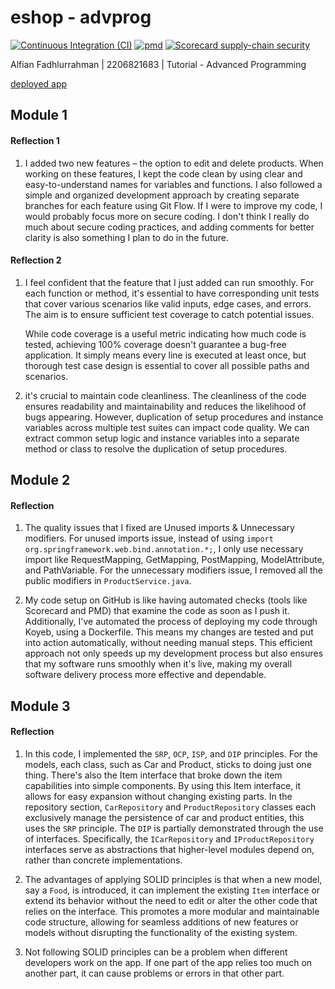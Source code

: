 # eshop - advprog
[![Continuous Integration (CI)](https://github.com/alfian-f/eshop-tutorial/actions/workflows/ci.yml/badge.svg?branch=main)](https://github.com/alfian-f/eshop-tutorial/actions/workflows/ci.yml)
[![pmd](https://github.com/alfian-f/eshop-tutorial/actions/workflows/pmd.yml/badge.svg)](https://github.com/alfian-f/eshop-tutorial/actions/workflows/pmd.yml)
[![Scorecard supply-chain security](https://github.com/alfian-f/eshop-tutorial/actions/workflows/scorecard.yml/badge.svg)](https://github.com/alfian-f/eshop-tutorial/actions/workflows/scorecard.yml)

Alfian Fadhlurrahman | 2206821683 | Tutorial - Advanced Programming


[deployed app]: https://eshop-advprog-alfian-f.koyeb.app/product/list
[deployed app]

## Module 1
#### Reflection 1
1. I added two new features – the option to edit and delete products. When working on these features, I kept the code clean by using clear and easy-to-understand names for variables and functions. I also followed a simple and organized development approach by creating separate branches for each feature using Git Flow. If I were to improve my code, I would probably focus more on secure coding. I don't think I really do much about secure coding practices, and adding comments for better clarity is also something I plan to do in the future.

#### Reflection 2 
1. I feel confident that the feature that I just added can run smoothly. For each function or method, it's essential to have corresponding unit tests that cover various scenarios like valid inputs, edge cases, and errors. The aim is to ensure sufficient test coverage to catch potential issues. 

	While code coverage is a useful metric indicating how much code is tested, achieving 100% coverage doesn't guarantee a bug-free application. It simply means every line is executed at least once, but thorough test case design is essential to cover all possible paths and scenarios.


2. it's crucial to maintain code cleanliness. The cleanliness of the code ensures readability and maintainability and reduces the likelihood of bugs appearing. However, duplication of setup procedures and instance variables across multiple test suites can impact code quality. We can extract common setup logic and instance variables into a separate method or class to resolve the duplication of setup procedures.

## Module 2
#### Reflection
1. The quality issues that I fixed are Unused imports & Unnecessary modifiers. For unused imports issue, instead of using ```import org.springframework.web.bind.annotation.*;```, I only use necessary import like RequestMapping, GetMapping, PostMapping, ModelAttribute, and PathVariable. For the unnecessary modifiers issue, I removed all the public modifiers in ```ProductService.java```.


2. My code setup on GitHub is like having automated checks (tools like Scorecard and PMD) that examine the code as soon as I push it. Additionally, I've automated the process of deploying my code through Koyeb, using a Dockerfile. This means my changes are tested and put into action automatically, without needing manual steps. This efficient approach not only speeds up my development process but also ensures that my software runs smoothly when it's live, making my overall software delivery process more effective and dependable.

## Module 3
#### Reflection
1. In this code, I implemented the `SRP`, `OCP`, `ISP`, and `DIP` principles.  For the models, each class, such as Car and Product, sticks to doing just one thing.  There's also the Item interface that broke down the item capabilities into simple components. By using this Item interface, it allows for easy expansion without changing existing parts. In the repository section, `CarRepository` and `ProductRepository` classes each exclusively manage the persistence of car and product entities, this uses the `SRP` principle. The `DIP`  is partially demonstrated through the use of interfaces. Specifically, the `ICarRepository` and `IProductRepository` interfaces serve as abstractions that higher-level modules depend on, rather than concrete implementations.


2. The advantages of applying SOLID principles is that when a new model, say a `Food`, is introduced, it can implement the existing `Item` interface or extend its behavior without the need to edit or alter the other code that relies on the interface. This promotes a more modular and maintainable code structure, allowing for seamless additions of new features or models without disrupting the functionality of the existing system.


3. Not following SOLID principles can be a problem when different developers work on the app. If one part of the app relies too much on another part, it can cause problems or errors in that other part.